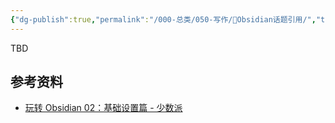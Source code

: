 ```yaml
---
{"dg-publish":true,"permalink":"/000-总类/050-写作/💎Obsidian话题引用/","tags":["TODO"],"noteIcon":""}
---
```


TBD

## 参考资料
- [玩转 Obsidian 02：基础设置篇 - 少数派](https://sspai.com/post/63481)
